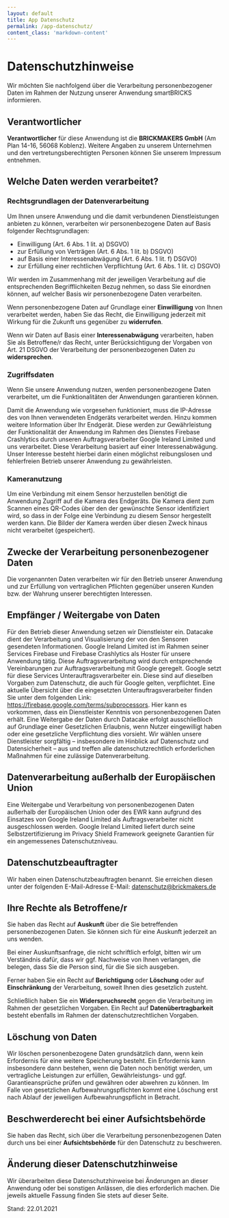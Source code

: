 ```yaml
---
layout: default
title: App Datenschutz
permalink: /app-datenschutz/
content_class: 'markdown-content'
---
```


# Datenschutzhinweise
Wir möchten Sie nachfolgend über die Verarbeitung personenbezogener Daten im Rahmen der Nutzung unserer Anwendung smartBRICKS informieren.

## Verantwortlicher
**Verantwortlicher** für diese Anwendung ist die **BRICKMAKERS GmbH** (Am Plan 14-16, 56068 Koblenz). Weitere Angaben zu unserem Unternehmen und den vertretungsberechtigten Personen können Sie unserem Impressum entnehmen.

## Welche Daten werden verarbeitet?
### Rechtsgrundlagen der Datenverarbeitung
Um Ihnen unsere Anwendung und die damit verbundenen Dienstleistungen anbieten zu können, verarbeiten wir personenbezogene Daten auf Basis folgender Rechtsgrundlagen:

- Einwilligung (Art. 6 Abs. 1 lit. a) DSGVO)
- zur Erfüllung von Verträgen (Art. 6 Abs. 1 lit. b) DSGVO)
- auf Basis einer Interessenabwägung (Art. 6 Abs. 1 lit. f) DSGVO)
- zur Erfüllung einer rechtlichen Verpflichtung (Art. 6 Abs. 1 lit. c) DSGVO)

Wir werden im Zusammenhang mit der jeweiligen Verarbeitung auf die entsprechenden Begrifflichkeiten Bezug nehmen, so dass Sie einordnen können, auf welcher Basis wir personenbezogene Daten verarbeiten.

Wenn personenbezogene Daten auf Grundlage einer **Einwilligung** von Ihnen verarbeitet werden, haben Sie das Recht, die Einwilligung jederzeit mit Wirkung für die Zukunft uns gegenüber zu **widerrufen**.

Wenn wir Daten auf Basis einer **Interessenabwägung** verarbeiten, haben Sie als Betroffene/r das Recht, unter Berücksichtigung der Vorgaben von Art. 21 DSGVO der Verarbeitung der personenbezogenen Daten zu **widersprechen**.

### Zugriffsdaten
Wenn Sie unsere Anwendung nutzen, werden personenbezogene Daten verarbeitet, um die Funktionalitäten der Anwendungen garantieren können.

Damit die Anwendung wie vorgesehen funktioniert, muss die IP-Adresse des von Ihnen verwendeten Endgeräts verarbeitet werden.
Hinzu kommen weitere Information über Ihr Endgerät. Diese werden zur Gewährleistung der Funktionalität der Anwendung im Rahmen des Dienstes Firebase Crashlytics durch unseren Auftragsverarbeiter Google Ireland Limited und uns verarbeitet. Diese Verarbeitung basiert auf einer Interessenabwägung. Unser Interesse besteht hierbei darin einen möglichst reibungslosen und fehlerfreien Betrieb unserer Anwendung zu gewährleisten.

### Kameranutzung
Um eine Verbindung mit einem Sensor herzustellen benötigt die Anwendung Zugriff auf die Kamera des Endgeräts. Die Kamera dient zum Scannen eines QR-Codes über den der gewünschte Sensor identifiziert wird, so dass in der Folge eine Verbindung zu diesem Sensor hergestellt werden kann. Die Bilder der Kamera werden über diesen Zweck hinaus nicht verarbeitet (gespeichert). 

## Zwecke der Verarbeitung personenbezogener Daten
Die vorgenannten Daten verarbeiten wir für den Betrieb unserer Anwendung und zur Erfüllung von vertraglichen Pflichten gegenüber unseren Kunden bzw. der Wahrung unserer berechtigten Interessen.

## Empfänger / Weitergabe von Daten
Für den Betrieb dieser Anwendung setzen wir Dienstleister ein. Datacake dient der Verarbeitung und Visualisierung der von den Sensoren gesendeten Informationen. Google Ireland Limited ist im Rahmen seiner Services Firebase und Firebase Crashlytics als Hoster für unsere Anwendung tätig. Diese Auftragsverarbeitung wird durch entsprechende Vereinbarungen zur Auftragsverarbeitung mit Google geregelt. Google setzt für diese Services Unterauftragsverarbeiter ein. Diese sind auf dieselben Vorgaben zum Datenschutz, die auch für Google gelten, verpflichtet. Eine aktuelle Übersicht über die eingesetzten Unterauftragsverarbeiter finden Sie unter dem folgenden Link: <https://firebase.google.com/terms/subprocessors>. Hier kann es vorkommen, dass ein Dienstleister Kenntnis von personenbezogenen Daten erhält. Eine Weitergabe der Daten durch Datacake erfolgt ausschließloch auf Grundlage einer Gesetzlichen Erlaubnis, wenn Nutzer eingewilligt haben oder eine gesetzliche Verpflichtung dies vorsieht.  Wir wählen unsere Dienstleister sorgfältig – insbesondere im Hinblick auf Datenschutz und Datensicherheit – aus und treffen alle datenschutzrechtlich erforderlichen Maßnahmen für eine zulässige Datenverarbeitung.

## Datenverarbeitung außerhalb der Europäischen Union
Eine Weitergabe und Verarbeitung von personenbezogenen Daten außerhalb der Europäischen Union oder des EWR kann aufgrund des Einsatzes von Google Ireland Limited als Auftragsverarbeiter nicht ausgeschlossen werden. Google Ireland Limited liefert durch seine Selbstzertifizierung im Privacy Shield Framework geeignete Garantien für ein angemessenes Datenschutzniveau.

## Datenschutzbeauftragter
Wir haben einen Datenschutzbeauftragten benannt.
Sie erreichen diesen unter der folgenden E-Mail-Adresse
E-Mail: <datenschutz@brickmakers.de>
 
## Ihre Rechte als Betroffene/r
Sie haben das Recht auf **Auskunft** über die Sie betreffenden personenbezogenen Daten. Sie können sich für eine Auskunft jederzeit an uns wenden.

Bei einer Auskunftsanfrage, die nicht schriftlich erfolgt, bitten wir um Verständnis dafür, dass wir ggf. Nachweise von Ihnen verlangen, die belegen, dass Sie die Person sind, für die Sie sich ausgeben.

Ferner haben Sie ein Recht auf **Berichtigung** oder **Löschung** oder auf **Einschränkung** der Verarbeitung, soweit Ihnen dies gesetzlich zusteht.

Schließlich haben Sie ein **Widerspruchsrecht** gegen die Verarbeitung im Rahmen der gesetzlichen Vorgaben.
Ein Recht auf **Datenübertragbarkeit** besteht ebenfalls im Rahmen der datenschutzrechtlichen Vorgaben.

## Löschung von Daten
Wir löschen personenbezogene Daten grundsätzlich dann, wenn kein Erfordernis für eine weitere Speicherung besteht. Ein Erfordernis kann insbesondere dann bestehen, wenn die Daten noch benötigt werden, um vertragliche Leistungen zur erfüllen, Gewährleistungs- und ggf. Garantieansprüche prüfen und gewähren oder abwehren zu können. Im Falle von gesetzlichen Aufbewahrungspflichten kommt eine Löschung erst nach Ablauf der jeweiligen Aufbewahrungspflicht in Betracht.
 
## Beschwerderecht bei einer Aufsichtsbehörde
Sie haben das Recht, sich über die Verarbeitung personenbezogenen Daten durch uns bei einer **Aufsichtsbehörde** für den Datenschutz zu beschweren.
 
## Änderung dieser Datenschutzhinweise
Wir überarbeiten diese Datenschutzhinweise bei Änderungen an dieser Anwendung oder bei sonstigen Anlässen, die dies erforderlich machen. Die jeweils aktuelle Fassung finden Sie stets auf dieser Seite.

Stand: 22.01.2021
